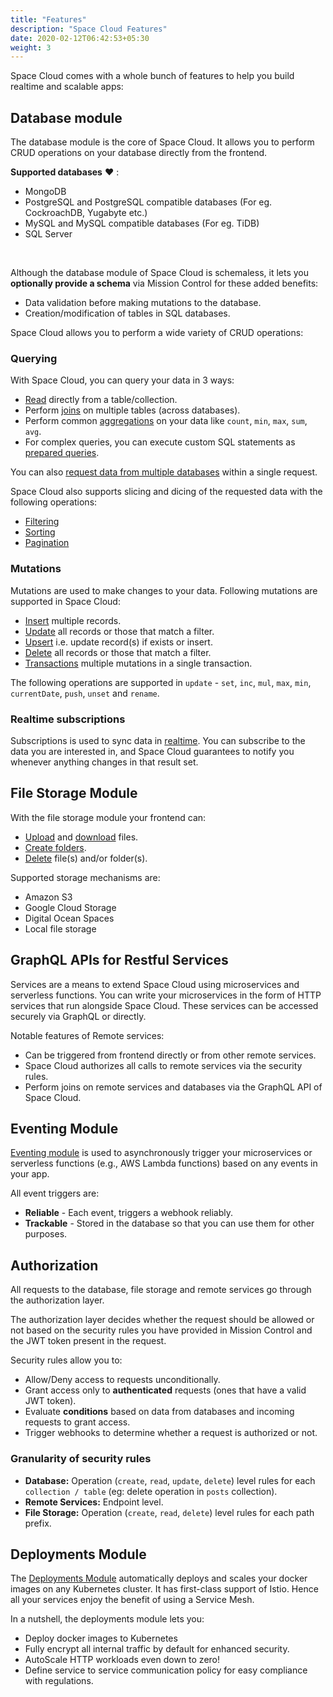 ```yaml
---
title: "Features"
description: "Space Cloud Features"
date: 2020-02-12T06:42:53+05:30
weight: 3
---
```


Space Cloud comes with a whole bunch of features to help you build realtime and scalable apps:

## Database module

The database module is the core of Space Cloud. It allows you to perform CRUD operations on your database directly from the frontend.

**Supported databases** :heart: :

- MongoDB
- PostgreSQL and PostgreSQL compatible databases (For eg. CockroachDB, Yugabyte etc.)
- MySQL and MySQL compatible databases (For eg. TiDB)
- SQL Server

<br>

Although the database module of Space Cloud is schemaless, it lets you **optionally provide a schema** via Mission Control for these added benefits:

- Data validation before making mutations to the database.
- Creation/modification of tables in SQL databases.

Space Cloud allows you to perform a wide variety of CRUD operations:

### Querying

With Space Cloud, you can query your data in 3 ways:

- [Read](/storage/database/queries/simple-queries) directly from a table/collection.
- Perform [joins](/storage/database/queries/joins) on multiple tables (across databases).
- Perform common [aggregations](/storage/database/queries/aggregations) on your data like `count`, `min`, `max`, `sum`, `avg`. 
- For complex queries, you can execute custom SQL statements as [prepared queries](/storage/database/prepared-queries).

You can also [request data from multiple databases](/storage/database/queries/multiple-queries) within a single request.

Space Cloud also supports slicing and dicing of the requested data with the following operations:

- [Filtering](/storage/database/queries/filtering)
- [Sorting](/storage/database/queries/sorting)
- [Pagination](/storage/database/queries/pagination)

### Mutations

Mutations are used to make changes to your data. Following mutations are supported in Space Cloud:

- [Insert](/storage/database/mutations/insert) multiple records.
- [Update](/storage/database/mutations/update) all records or those that match a filter.
- [Upsert](/storage/database/mutations/upsert) i.e. update record(s) if exists or insert.
- [Delete](/storage/database/mutations/delete) all records or those that match a filter.
- [Transactions](/storage/database/mutations/transactions) multiple mutations in a single transaction.

The following operations are supported in `update` - `set`, `inc`, `mul`, `max`, `min`, `currentDate`, `push`, `unset` and `rename`.

### Realtime subscriptions

Subscriptions is used to sync data in [realtime](/storage/database/subscriptions). You can subscribe to the data you are interested in, and Space Cloud guarantees to notify you whenever anything changes in that result set.

## File Storage Module

With the file storage module your frontend can:

- [Upload](/storage/filestore/upload-file) and [download](/storage/filestore/download-file) files.
- [Create folders](/storage/filestore/create-folder).
- [Delete](/storage/filestore/delete) file(s) and/or folder(s).

Supported storage mechanisms are:

- Amazon S3
- Google Cloud Storage
- Digital Ocean Spaces
- Local file storage

## GraphQL APIs for Restful Services

Services are a means to extend Space Cloud using microservices and serverless functions. You can write your microservices in the form of HTTP services that run alongside Space Cloud. These services can be accessed securely via GraphQL or directly.

Notable features of Remote services:

- Can be triggered from frontend directly or from other remote services.
- Space Cloud authorizes all calls to remote services via the security rules.
- Perform joins on remote services and databases via the GraphQL API of Space Cloud.

## Eventing Module

[Eventing module](/microservices/eventing/) is used to asynchronously trigger your microservices or serverless functions (e.g., AWS Lambda functions) based on any events in your app.

All event triggers are:

- **Reliable** - Each event, triggers a webhook reliably.
- **Trackable** - Stored in the database so that you can use them for other purposes.

## Authorization

All requests to the database, file storage and remote services go through the authorization layer. 

The authorization layer decides whether the request should be allowed or not based on the security rules you have provided in Mission Control and the JWT token present in the request.

Security rules allow you to:

- Allow/Deny access to requests unconditionally.
- Grant access only to **authenticated** requests (ones that have a valid JWT token).
- Evaluate **conditions** based on data from databases and incoming requests to grant access.
- Trigger webhooks to determine whether a request is authorized or not.

### Granularity of security rules

- **Database:** Operation (`create`, `read`, `update`, `delete`) level rules for each `collection / table` (eg: delete operation in `posts` collection).
- **Remote Services:** Endpoint level.
- **File Storage:** Operation (`create`, `read`, `delete`) level rules for each path prefix.

## Deployments Module

The [Deployments Module](/microservices/deployments) automatically deploys and scales your docker images on any Kubernetes cluster. It has first-class support of Istio. Hence all your services enjoy the benefit of using a Service Mesh.

In a nutshell, the deployments module lets you:
- Deploy docker images to Kubernetes
- Fully encrypt all internal traffic by default for enhanced security.
- AutoScale HTTP workloads even down to zero!
- Define service to service communication policy for easy compliance with regulations.